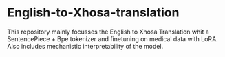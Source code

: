 # English-to-Xhosa-translation
This repository mainly focusses the English to Xhosa Translation whit a SentencePiece + Bpe tokenizer and finetuning on medical data with LoRA. Also includes mechanistic interpretability of the model. 
